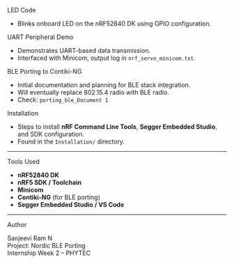 LED Code
- Blinks onboard LED on the nRF52840 DK using GPIO configuration.

UART Peripheral Demo
- Demonstrates UART-based data transmission.
- Interfaced with Minicom, output log in `nrf_servo_minicom.txt`.

BLE Porting to Contiki-NG
- Initial documentation and planning for BLE stack integration.
- Will eventually replace 802.15.4 radio with BLE radio.
- Check: `porting_ble_Document 1`

Installation
- Steps to install **nRF Command Line Tools**, **Segger Embedded Studio**, and SDK configuration.
- Found in the `Installation/` directory.

---

Tools Used

- **nRF52840 DK**
- **nRF5 SDK / Toolchain**
- **Minicom**
- **Contiki-NG** (for BLE porting)
- **Segger Embedded Studio / VS Code**

---

Author

Sanjeevi Ram N  
Project: Nordic BLE  Porting  
Internship Week 2 – PHYTEC  
